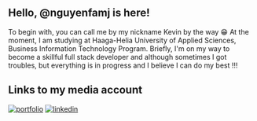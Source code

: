 
## Hello, @nguyenfamj is here!
To begin with, you can call me by my nickname Kevin by the way 😁 At the moment, I am studying at Haaga-Helia University of Applied Sciences, Business Information Technology Program. Briefly, I'm on my way to become a skillful full stack developer and although sometimes I got troubles, but everything is in progress and I believe I can do my best !!!




## Links to my media account
[![portfolio](https://img.shields.io/badge/my_portfolio-000?style=for-the-badge&logo=ko-fi&logoColor=white)](https://github.com/nguyenfamj)
[![linkedin](https://img.shields.io/badge/linkedin-0A66C2?style=for-the-badge&logo=linkedin&logoColor=white)](https://www.linkedin.com/in/phkhnguyen/)


